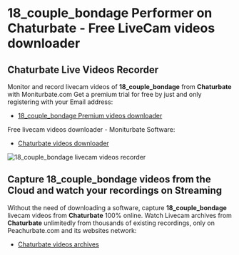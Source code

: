 # 18_couple_bondage Performer on Chaturbate - Free LiveCam videos downloader

## Chaturbate Live Videos Recorder

Monitor and record livecam videos of **18_couple_bondage** from **Chaturbate** with Moniturbate.com
Get a premium trial for free by just and only registering with your Email address:
* [18_couple_bondage Premium videos downloader](https://moniturbate.com/request-demo-licence-key.html)

Free livecam videos downloader - Moniturbate Software:
* [Chaturbate videos downloader](https://moniturbate.com/moniturbate-download-software.html)

![18_couple_bondage livecam videos recorder](https://peachurnet.com/templates/moniturbate-software.png)


## Capture 18_couple_bondage videos from the Cloud and watch your recordings on Streaming

Without the need of downloading a software, capture **18_couple_bondage** livecam videos from **Chaturbate** 100% online.
Watch Livecam archives from **Chaturbate** unlimitedly from thousands of existing recordings, only on Peachurbate.com and its websites network:
* [Chaturbate videos archives](https://peachurnet.com/)